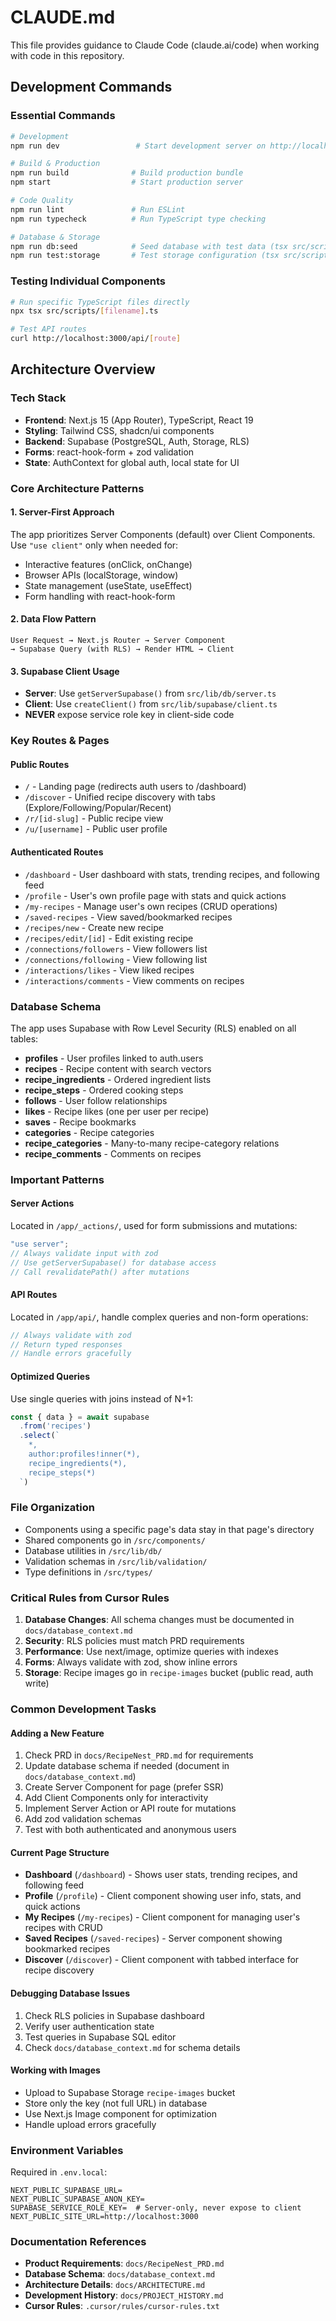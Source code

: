 # CLAUDE.md

This file provides guidance to Claude Code (claude.ai/code) when working with code in this repository.

## Development Commands

### Essential Commands
```bash
# Development
npm run dev                 # Start development server on http://localhost:3000

# Build & Production
npm run build              # Build production bundle
npm start                  # Start production server

# Code Quality
npm run lint               # Run ESLint
npm run typecheck          # Run TypeScript type checking

# Database & Storage
npm run db:seed            # Seed database with test data (tsx src/scripts/seed-database.ts)
npm run test:storage       # Test storage configuration (tsx src/scripts/test-storage.ts)
```

### Testing Individual Components
```bash
# Run specific TypeScript files directly
npx tsx src/scripts/[filename].ts

# Test API routes
curl http://localhost:3000/api/[route]
```

## Architecture Overview

### Tech Stack
- **Frontend**: Next.js 15 (App Router), TypeScript, React 19
- **Styling**: Tailwind CSS, shadcn/ui components
- **Backend**: Supabase (PostgreSQL, Auth, Storage, RLS)
- **Forms**: react-hook-form + zod validation
- **State**: AuthContext for global auth, local state for UI

### Core Architecture Patterns

#### 1. Server-First Approach
The app prioritizes Server Components (default) over Client Components. Use `"use client"` only when needed for:
- Interactive features (onClick, onChange)
- Browser APIs (localStorage, window)
- State management (useState, useEffect)
- Form handling with react-hook-form

#### 2. Data Flow Pattern
```
User Request → Next.js Router → Server Component 
→ Supabase Query (with RLS) → Render HTML → Client
```

#### 3. Supabase Client Usage
- **Server**: Use `getServerSupabase()` from `src/lib/db/server.ts`
- **Client**: Use `createClient()` from `src/lib/supabase/client.ts`
- **NEVER** expose service role key in client-side code

### Key Routes & Pages

#### Public Routes
- `/` - Landing page (redirects auth users to /dashboard)
- `/discover` - Unified recipe discovery with tabs (Explore/Following/Popular/Recent)
- `/r/[id-slug]` - Public recipe view
- `/u/[username]` - Public user profile

#### Authenticated Routes
- `/dashboard` - User dashboard with stats, trending recipes, and following feed
- `/profile` - User's own profile page with stats and quick actions
- `/my-recipes` - Manage user's own recipes (CRUD operations)
- `/saved-recipes` - View saved/bookmarked recipes
- `/recipes/new` - Create new recipe
- `/recipes/edit/[id]` - Edit existing recipe
- `/connections/followers` - View followers list
- `/connections/following` - View following list
- `/interactions/likes` - View liked recipes
- `/interactions/comments` - View comments on recipes

### Database Schema

The app uses Supabase with Row Level Security (RLS) enabled on all tables:

- **profiles** - User profiles linked to auth.users
- **recipes** - Recipe content with search vectors
- **recipe_ingredients** - Ordered ingredient lists
- **recipe_steps** - Ordered cooking steps
- **follows** - User follow relationships
- **likes** - Recipe likes (one per user per recipe)
- **saves** - Recipe bookmarks
- **categories** - Recipe categories
- **recipe_categories** - Many-to-many recipe-category relations
- **recipe_comments** - Comments on recipes

### Important Patterns

#### Server Actions
Located in `/app/_actions/`, used for form submissions and mutations:
```typescript
"use server";
// Always validate input with zod
// Use getServerSupabase() for database access
// Call revalidatePath() after mutations
```

#### API Routes
Located in `/app/api/`, handle complex queries and non-form operations:
```typescript
// Always validate with zod
// Return typed responses
// Handle errors gracefully
```

#### Optimized Queries
Use single queries with joins instead of N+1:
```typescript
const { data } = await supabase
  .from('recipes')
  .select(`
    *,
    author:profiles!inner(*),
    recipe_ingredients(*),
    recipe_steps(*)
  `)
```

### File Organization

- Components using a specific page's data stay in that page's directory
- Shared components go in `/src/components/`
- Database utilities in `/src/lib/db/`
- Validation schemas in `/src/lib/validation/`
- Type definitions in `/src/types/`

### Critical Rules from Cursor Rules

1. **Database Changes**: All schema changes must be documented in `docs/database_context.md`
2. **Security**: RLS policies must match PRD requirements
3. **Performance**: Use next/image, optimize queries with indexes
4. **Forms**: Always validate with zod, show inline errors
5. **Storage**: Recipe images go in `recipe-images` bucket (public read, auth write)

### Common Development Tasks

#### Adding a New Feature
1. Check PRD in `docs/RecipeNest_PRD.md` for requirements
2. Update database schema if needed (document in `docs/database_context.md`)
3. Create Server Component for page (prefer SSR)
4. Add Client Components only for interactivity
5. Implement Server Action or API route for mutations
6. Add zod validation schemas
7. Test with both authenticated and anonymous users

#### Current Page Structure
- **Dashboard** (`/dashboard`) - Shows user stats, trending recipes, and following feed
- **Profile** (`/profile`) - Client component showing user info, stats, and quick actions
- **My Recipes** (`/my-recipes`) - Client component for managing user's recipes with CRUD
- **Saved Recipes** (`/saved-recipes`) - Server component showing bookmarked recipes
- **Discover** (`/discover`) - Client component with tabbed interface for recipe discovery

#### Debugging Database Issues
1. Check RLS policies in Supabase dashboard
2. Verify user authentication state
3. Test queries in Supabase SQL editor
4. Check `docs/database_context.md` for schema details

#### Working with Images
- Upload to Supabase Storage `recipe-images` bucket
- Store only the key (not full URL) in database
- Use Next.js Image component for optimization
- Handle upload errors gracefully

### Environment Variables

Required in `.env.local`:
```
NEXT_PUBLIC_SUPABASE_URL=
NEXT_PUBLIC_SUPABASE_ANON_KEY=
SUPABASE_SERVICE_ROLE_KEY=  # Server-only, never expose to client
NEXT_PUBLIC_SITE_URL=http://localhost:3000
```

### Documentation References

- **Product Requirements**: `docs/RecipeNest_PRD.md`
- **Database Schema**: `docs/database_context.md`
- **Architecture Details**: `docs/ARCHITECTURE.md`
- **Development History**: `docs/PROJECT_HISTORY.md`
- **Cursor Rules**: `.cursor/rules/cursor-rules.txt`